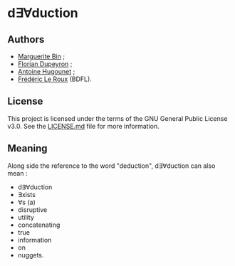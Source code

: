 # d∃∀duction

## Authors
- [Marguerite Bin](https://github.com/m-bin) ;
- [Florian Dupeyron](https://github.com/fdmysterious) ;
- [Antoine Hugounet](https://github.com/kryzar) ;
- [Frédéric Le Roux](https://github.com/FredericLeRoux) (BDFL).

## License
This project is licensed under the terms of the GNU General Public License v3.0.
See the [LICENSE.md](LICENSE.md) file for more information.

## Meaning
Along side the reference to the word "deduction", d∃∀duction can also mean :

* d∃∀duction
* ∃xists
* ∀s (a)
* disruptive
* utility
* concatenating
* true
* information
* on
* nuggets.

